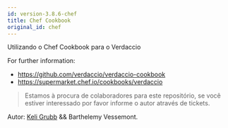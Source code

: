 ```yaml
---
id: version-3.8.6-chef
title: Chef Cookbook
original_id: chef
---
```

Utilizando o Chef Cookbook para o Verdaccio

For further information:

* <https://github.com/verdaccio/verdaccio-cookbook>
* <https://supermarket.chef.io/cookbooks/verdaccio>

> Estamos à procura de colaboradores para este repositório, se você estiver interessado por favor informe o autor através de tickets.

Autor: [Keli Grubb](https://github.com/kgrubb) && Barthelemy Vessemont.